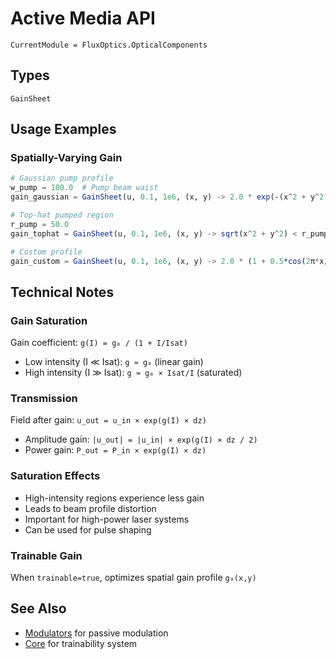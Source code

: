 # Active Media API

```@meta
CurrentModule = FluxOptics.OpticalComponents
```

## Types

```@docs
GainSheet
```

## Usage Examples

### Spatially-Varying Gain

```julia
# Gaussian pump profile
w_pump = 100.0  # Pump beam waist
gain_gaussian = GainSheet(u, 0.1, 1e6, (x, y) -> 2.0 * exp(-(x^2 + y^2)/(2*w_pump^2)))

# Top-hat pumped region
r_pump = 50.0
gain_tophat = GainSheet(u, 0.1, 1e6, (x, y) -> sqrt(x^2 + y^2) < r_pump ? 2.0 : 0.0)

# Custom profile
gain_custom = GainSheet(u, 0.1, 1e6, (x, y) -> 2.0 * (1 + 0.5*cos(2π*x/100)))
```

## Technical Notes

### Gain Saturation

Gain coefficient: `g(I) = g₀ / (1 + I/Isat)`

- Low intensity (I ≪ Isat): `g ≈ g₀` (linear gain)
- High intensity (I ≫ Isat): `g ≈ g₀ × Isat/I` (saturated)

### Transmission

Field after gain: `u_out = u_in × exp(g(I) × dz)`

- Amplitude gain: `|u_out| = |u_in| × exp(g(I) × dz / 2)`
- Power gain: `P_out = P_in × exp(g(I) × dz)`

### Saturation Effects

- High-intensity regions experience less gain
- Leads to beam profile distortion
- Important for high-power laser systems
- Can be used for pulse shaping

### Trainable Gain

When `trainable=true`, optimizes spatial gain profile `g₀(x,y)`

## See Also

- [Modulators](../modulators/index.md) for passive modulation
- [Core](../core/index.md) for trainability system

